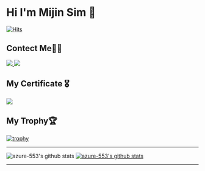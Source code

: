 # Hi I'm Mijin Sim 👋
[![Hits](https://hits.seeyoufarm.com/api/count/incr/badge.svg?url=https%3A%2F%2Fgithub.com%2Fgjbae1212%2Fhit-counter&count_bg=%23845EF7&title_bg=%23000000&icon=github.svg&icon_color=%23E7E7E7&title=hits&edge_flat=false)](https://hits.seeyoufarm.com)
<!--
**azure-553/azure-553** is a ✨ _special_ ✨ repository because its `README.md` (this file) appears on your GitHub profile.

Here are some ideas to get you started:

- 🔭 I’m currently working on ...
- 🌱 I’m currently learning ...
- 👯 I’m looking to collaborate on ...
- 🤔 I’m looking for help with ...
- 💬 Ask me about ...
- 📫 How to reach me: ...
- 😄 Pronouns: ...
- ⚡ Fun fact: ...
-->

## Contect Me🙋‍♀
<a href="https://www.instagram.com/mixinxim/" target="_blank"><img src="https://img.shields.io/badge/Instagram-E4405F?style=flat-square&logo=Instagram&logoColor=white"/>
<a herf="simmijin816@gmail.com"><img src="https://img.shields.io/badge/simmijin816@gmail.com-EA4335?style=flat-square&logo=Gmail&logoColor=white"/>

  
## My Certificate 🎖️
<img src="https://img.shields.io/badge/Microsoft AZ900-0078D4?style=flat-square&logo=MicrosoftAzure&logoColor=white"/>
  
## My Trophy🏆
  [![trophy](https://github-profile-trophy.vercel.app/?username=azure-553)](https://github.com/ryo-ma/github-profile-trophy)  

  
  ---
![azure-553's github stats](https://github-readme-stats.vercel.app/api?username=azure-553&show_icons=true)
[![azure-553's github stats](https://github-readme-stats.vercel.app/api/top-langs/?username=azure-553&show_icons=true&hide_border=true&title_color=004386&icon_color=004386&layout=compact)](https://github.com/azure-553)  
  
  ---

  
